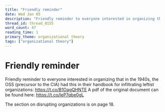 ```yaml
---
title: "Friendly reminder"
date: Wed Jan 05
description: "Friendly reminder to everyone interested in organizing that in the 1940s, the OSS (precursor to the CIA) had this in their handbook for infiltrating leftist..."
thread_id: thread_0155
word_count: 47
reading_time: 1
primary_theme: organizational theory
tags: ["organizational theory"]
---
```


# Friendly reminder

Friendly reminder to everyone interested in organizing that in the 1940s, the OSS (precursor to the CIA) had this in their handbook for infiltrating leftist organizations: https://t.co/B1OagQHNTE A pdf of the original document can be found here: https://t.co/leP7qbe0gL

The section on disrupting organizations is on page 18.